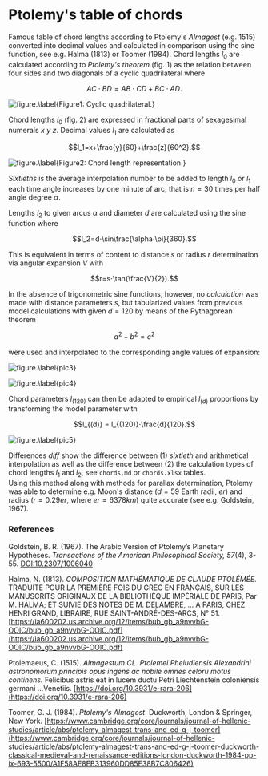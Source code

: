 # Ptolemy's table of chords

Famous table of chord lengths according to Ptolemy's *Almagest* (e.g. 1515) converted into decimal values and calculated in comparison using the sine function, see e.g. Halma (1813) or Toomer (1984).
Chord lengths $l_0$ are calculated according to *Ptolemy's theorem* (fig. 1) as the relation between four sides and two diagonals of a cyclic quadrilateral where

$$AC⋅BD = AB⋅CD + BC⋅AD.$$

![figure.\label{Figure1: Cyclic quadrilateral.}](pic1.jpg)

Chord lengths $l_0$ (fig. 2) are expressed in fractional parts of sexagesimal numerals $x$ $y$ $z.$ Decimal values $l_1$ are calculated as

$$l_1=x+\frac{y}{60}+\frac{z}{60^2}.$$

![figure.\label{Figure2: Chord length representation.}](pic2.jpg)

*Sixtieths* is the average interpolation number to be added to length $l_0$ or $l_1$ each time angle increases by one minute of arc, that is $n=30$ times per half angle degree $\alpha$.

Lengths $l_2$ to given arcus $\alpha$ and diameter $d$ are calculated using the sine function where

$$l_2=d⋅\sin\frac{\alpha⋅\pi}{360}.$$

This is equivalent in terms of content to distance $s$ or radius $r$ determination via angular expansion $V$ with 

$$r=s⋅\tan(\frac{V}{2}).$$

In the absence of trigonometric sine functions, however, no *calculation* was made with distance parameters $s$, but tabularized values from previous model calculations with given $d=120$ by means of the Pythagorean theorem

$$a^2+b^2=c^2$$

were used and interpolated to the corresponding angle values of expansion:  

![figure.\label{pic3}](pic3.jpg)


![figure.\label{pic4}](pic4.jpg)

Chord parameters $l_{(120)}$ can then be adapted to empirical $l_{(d)}$ proportions by transforming the model parameter with

$$l_{(d)} = l_{(120)}⋅\frac{d}{120}.$$

![figure.\label{pic5}](pic5.jpg)

Differences $diff$ show the difference between (1) *sixtieth* and arithmetical interpolation as well as the difference between (2) the calculation types of chord lengths $l_1$ and $l_2$, see `chords.md` or `chords.xlsx` tables.  
Using this method along with methods for parallax determination, Ptolemy was able to determine e.g. Moon's distance ($d=59$ Earth radii, $er$) and radius ($r=0.29er$, where $er=6378km$) quite accurate (see e.g. Goldstein, 1967).

### References
Goldstein, B. R. (1967). The Arabic Version of Ptolemy’s Planetary Hypotheses. *Transactions of the American Philosophical Society, 57*(4), 3-55. [DOI:10.2307/1006040](https://doi.org/10.2307/1006040)

Halma, N. (1813). *COMPOSITION MATHÉMATIQUE DE CLAUDE PTOLÉMÉE.* TRADUITE POUR LA PREMIÈRE FOIS DU GREC EN FRANÇAIS, SUR LES MANUSCRITS ORIGINAUX DE LA BIBLIOTHÈQUE IMPÉRIALE DE PARIS, Par M. HALMA; ET SUIVIE DES NOTES DE M. DELAMBRE, ... A PARIS, CHEZ HENRI GRAND, LIBRAIRE, RUE SAINT-ANDRÉ-DES-ARCS, N° 51.
[https://ia600202.us.archive.org/12/items/bub_gb_a9nvvbG-OOIC/bub_gb_a9nvvbG-OOIC.pdf](https://ia600202.us.archive.org/12/items/bub_gb_a9nvvbG-OOIC/bub_gb_a9nvvbG-OOIC.pdf)

Ptolemaeus, C. (1515). *Almagestum CL. Ptolemei Pheludiensis Alexandrini astronomorum principis opus ingens ac nobile omnes celoru motus continens.* Felicibus astris eat in lucem ductu Petri Liechtenstein coloniensis germani ...Venetiis. [https://doi.org/10.3931/e-rara-206](https://doi.org/10.3931/e-rara-206)

Toomer, G. J. (1984). *Ptolemy's Almagest*. Duckworth, London & Springer, New York. [https://www.cambridge.org/core/journals/journal-of-hellenic-studies/article/abs/ptolemy-almagest-trans-and-ed-g-j-toomer](https://www.cambridge.org/core/journals/journal-of-hellenic-studies/article/abs/ptolemy-almagest-trans-and-ed-g-j-toomer-duckworth-classical-medieval-and-renaissance-editions-london-duckworth-1984-pp-ix-693-5500/A1F58AE8EB313960DD85E38B7C806426)
